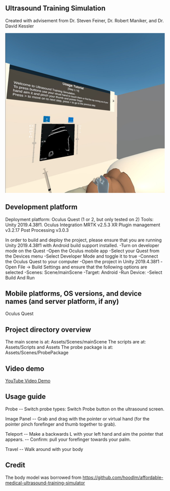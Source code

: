 ## Ultrasound Training Simulation

Created with advisement from Dr. Steven Feiner, Dr. Robert Maniker, and Dr. David Kessler

![yayy](yayy.png)

## Development platform

Deployment platform: Oculus Quest (1 or 2, but only tested on 2)
Tools:
Unity 2019.4.38f1.
Oculus Integration
MRTK v2.5.3
XR Plugin management v3.2.17
Post Processing v3.0.3

In order to build and deploy the project, please ensure that you are running Unity 2019.4.38f1 with Android build support installed.
-Turn on developer mode on the Quest
-Open the Oculus mobile app
-Select your Quest from the Devices menu
-Select Developer Mode and toggle it to true
-Connect the Oculus Quest to your computer
-Open the project in Unity 2019.4.38f1
-Open File → Build Settings and ensure that the following options are selected
	-Scenes: Scene/mainScene
	-Target: Android
	-Run Device: <Your Quest>
-Select Build And Run


## Mobile platforms, OS versions, and device names (and server platform, if any)

Oculus Quest

## Project directory overview

The main scene is at: Assets/Scenes/mainScene
The scripts are at: Assets/Scripts and Assets
The probe package is at: Assets/Scenes/ProbePackage

## Video demo
[YouTube Video Demo](https://youtu.be/UDimmVQ6zYE)

## Usage guide
Probe
-- Switch probe types: Switch Probe button on the ultrasound screen.

Image Panel
-- Grab and drag with the pointer or virtual hand (for the pointer pinch forefinger and thumb together to grab).

Teleport
-- Make a backwards L with your left hand and aim the pointer that appears.
-- Confirm: pull your forefinger towards your palm.

Travel
-- Walk around with your body


## Credit
The body model was borrowed from https://github.com/hoodlm/affordable-medical-ultrasound-training-simulator


